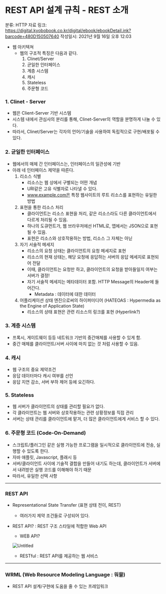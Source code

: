 # REST API 설계 규칙 - REST 소개

분류: HTTP
자료 링크: https://digital.kyobobook.co.kr/digital/ebook/ebookDetail.ink?barcode=480D150507640
작성일시: 2021년 9월 16일 오후 12:03

- 웹 아키텍쳐
  - 웹의 구조적 특징은 다음과 같다.
    1. Clinet/Server
    2. 균일한 인터페이스
    3. 계층 시스템
    4. 캐시
    5. Stateless
    6. 주문형 코드

### 1. Clinet - Server

- 웹은 Client-Server 기반 시스템
- 시스템 내에서 관심사의 분리를 통해, Clinet-Server의 역할을 분명하게 나눌 수 있다.
- 따라서, Clinet/Server는 각자의 언어/기술을 사용하여 독립적으로 구현/배포될 수 있다.

### 2. 균일한 인터페이스

- 웹에서의 매체 간 인터페이스는, 인터페이스의 일관성에 기반
- 아래 네 인터페이스 제약을 따른다.
  1. 리소스 식별
     - 리소스는 웹 상에서 구별되는 어떤 개념
     - URI같은 고유 식별자로 나타낼 수 있다.
     - www.example.com은 특정 웹사이트의 루트 리소스를 표현하는 유일한 방법
  2. 표현을 통한 리소스 처리
     - 클라이언트는 리소스 표현을 처리, 같은 리소스라도 다른 클라이언트에서 다르게 처리될 수 있음.
     - 하나의 도큐먼트가, 웹 브라우저에선 HTML로, 앱에서는 JSON으로 표현될 수 있음.
     - 표현은 리소스와 상호작용하는 방법, 리소스 그 자체는 아닏
  3. 자기 서술적 메세지
     - 리소스의 요청 상태는 클라이언트의 요청 메세지로 표현
     - 리소스의 현재 상태는, 해당 요청에 응답하는 서버의 응답 메세지로 표현되어 전달
     - 이때, 클라이언트는 요청만 하고, 클라이언트의 요청을 받아들일지 여부는 서버가 결정!
     - 자기 서술적 메세지는 메타데이터 포함. HTTP Message의 Header에 들어간다.
       - Metadata : 데이터에 대한 데이터
  4. 어플리케이션 상태 엔진으로써의 하이퍼미디어 (HATEOAS : Hypermedia as the Engine of Application State)
     - 리소스의 상태 표현은 관련 리소스의 링크를 표현 (Hyperlink?)

### 3. 계층 시스템

- 프록시, 게이트웨이 등등 네트워크 기반의 중간매체를 사용할 수 있게 함.
- 중간 매체를 클라이언트/서버 사이에 마치 없는 것 처럼 사용할 수 있음.

### 4. 캐시

- 웹 구조의 중요 제약조건
- 응답 데이터마다 캐시 여부를 선언
- 응답 지연 감소, 서버 부하 제어 등에 요긴하다.

### 5. Stateless

- 웹 서버가 클라이언트의 상태를 관리할 필요가 없다.
- 각 클라이언트는 웹 서버와 상호작용하는 관련 상황정보를 직접 관리
- 서버는 상태 관리를 클라이언트에 맡겨, 더 많은 클라이언트에게 서비스 할 수 있다.

### 6. 주문형 코드 (Code-On-Demand)

- 스크립트/플러그인 같은 실행 가능한 프로그램을 일시적으로 클라이언트에 전송, 실행할 수 있도록 한다.
- 자바 애플릿, Javascript, 플래시 등
- 서버/클라이언트 사이에 기술적 결합을 만들어 내기도 하는데, 클라이언트가 서버에서 내려받은 실행 코드를 이해해야 하기 때문
- 따라서, 유일한 선택 사항

---

### REST API

- Representational State Transfer (표현 상태 전이, REST)

  - 여러가지 제약 조건들로 구성되어 있다.

- REST API? : REST 구조 스타일에 적합한 Web API

  - WEB API?

  ![Untitled](HTTP%20HTTP%20%E1%84%89%E1%85%A1%E1%86%BC%E1%84%90%E1%85%A2%20%E1%84%8F%E1%85%A9%E1%84%83%E1%85%B3%204d9de871d14c43b7a3a5baffba69fbf9/Untitled%203.png)

  - RESTful : REST API를 제공하는 웹 서비스

---

### WRML (Web Resource Modeling Language : 워믈)

- REST API 설계/구현에 도움을 줄 수 있는 프레임워크
